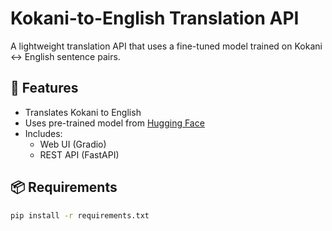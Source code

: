 # Kokani-to-English Translation API

A lightweight translation API that uses a fine-tuned model trained on Kokani ↔ English sentence pairs.

## 🔧 Features
- Translates Kokani to English
- Uses pre-trained model from [Hugging Face](https://huggingface.co/pruthvya/kokani-en-model )
- Includes:
  - Web UI (Gradio)
  - REST API (FastAPI)

## 📦 Requirements

```bash
pip install -r requirements.txt